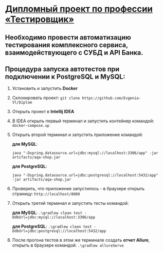 # <u>Дипломный проект по профессии «Тестировщик»</u>

## Необходимо провести автоматизацию тестирования комплексного сервиса, взаимодействующего с СУБД и API Банка.

## Процедура запуска автотестов при подключении к PostgreSQL и MySQL:
1. Установить и запустить **Docker**
2. Склонировать проект: `git clone https://github.com/Evgenia-Vl/Diplom`
3. Открыть проект в **Intellij IDEA**
4. В IDEA открыть первый терминал и запустить контейнер командой: `docker-compose.up`
5. Открыть второй терминал и запустить приложение командой:

   **для MySQL**:

   `java "-Dspring.datasource.url=jdbc:mysql://localhost:3306/app" -jar artifacts/aqa-shop.jar`
       
   **для PostgreSQL**:
   
   `java "-Dspring.datasource.url=jdbc:postgresql://localhost:5432/app" -jar artifacts/aqa-shop.jar`
               
6. Проверить, что приложение запустилось - в браузере открыть страницу: `http://localhost/8080`
7. Открыть третий терминал и запустить тесты командой:

   **для MySQL**: `.\gradlew clean test -DdbUrl=jdbc:mysql://localhost:3306/app` 
   
   **для PostgreSQL**: `.\gradlew clean test -DdbUrl=jdbc:postgresql://localhost:5432/app`
      
8. После прогона тестов в этом же терминале создать **отчет Allure**, открыть в браузере командой: `.\gradlew allureServe`
